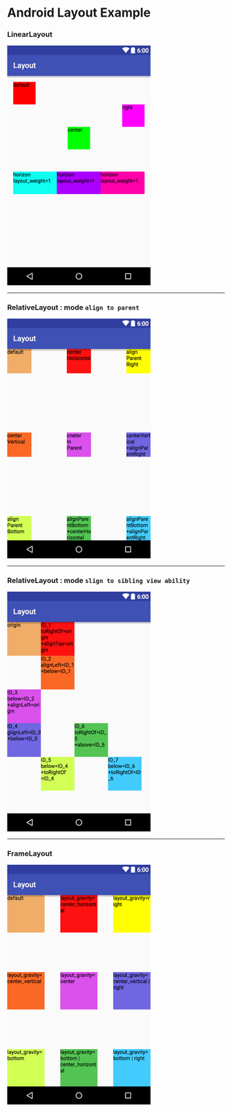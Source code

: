 # Android Layout Example

### LinearLayout

<img src="linear_layout.png" width="332">

---


### RelativeLayout : mode `align to parent`

<img src="relative_layout_align_to_parent.png" width="332">


---

### RelativeLayout : mode `slign to sibling view ability`

<img src="relative_layout_align_to_sibling_view_ability.png" width="332">


---

### FrameLayout

<img src="frame_layout.png" width="332">
